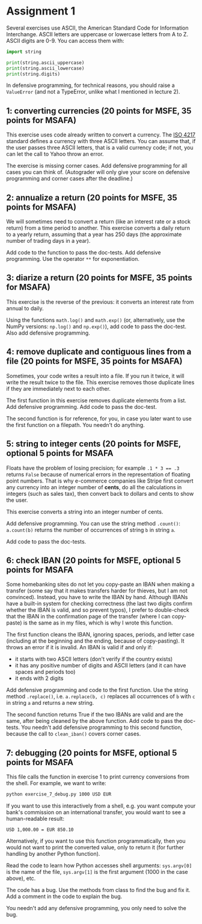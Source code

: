 # Assignment 1

Several exercises use ASCII, the American Standard Code for Information Interchange. ASCII letters are uppercase or lowercase letters from A to Z. ASCII digits are 0-9. You can access them with:

``` python
import string

print(string.ascii_uppercase)
print(string.ascii_lowercase)
print(string.digits)
```

In defensive programming, for technical reasons, you should raise a `ValueError` (and not a TypeError, unlike what I mentioned in lecture 2).

## 1: converting currencies (20 points for MSFE, 35 points for MSAFA)

This exercise uses code already written to convert a currency. The [ISO 4217](https://en.wikipedia.org/wiki/ISO_4217) standard defines a currency with three ASCII letters. You can assume that, if the user passes three ASCII letters, that is a valid currency code; if not, you can let the call to Yahoo throw an error.

The exercise is missing corner cases. Add defensive programming for
all cases you can think of. (Autograder will only give your score on
defensive programming and corner cases after the deadline.)

## 2: annualize a return (20 points for MSFE, 35 points for MSAFA)

We will sometimes need to convert a return (like an interest rate or a stock return) from a time period to another. This exercise converts a daily return to a yearly return, assuming that a year has 250 days (the approximate number of trading days in a year).

Add code to the function to pass the doc-tests. Add defensive programming. Use the operator `**` for exponentiation.

## 3: diarize a return (20 points for MSFE, 35 points for MSAFA)

This exercise is the reverse of the previous: it converts an interest rate from annual to daily.

Using the functions `math.log()` and `math.exp()` (or, alternatively, use the NumPy versions: `np.log()` and `np.exp()`), add code to pass the doc-test. Also add defensive programming.

## 4: remove duplicate and contiguous lines from a file (20 points for MSFE, 35 points for MSAFA)

Sometimes, your code writes a result into a file. If you run it twice, it will write the result twice to the file. This exercise removes those duplicate lines if they are immediately next to each other.

The first function in this exercise removes duplicate elements from a list. Add defensive programming. Add code to pass the doc-test.

The second function is for reference, for you, in case you later want to use the first function on a filepath. You needn't do anything.

## 5: string to integer cents (20 points for MSFE, optional 5 points for MSAFA

Floats have the problem of losing precision; for example `.1 * 3 == .3` returns `False` because of numerical errors in the representation of floating point numbers. That is why e-commerce companies like Stripe first convert any currency into an integer number of **cents**, do all the calculations in integers (such as sales tax), then convert back to dollars and cents to show the user.

This exercise converts a string into an integer number of cents.

Add defensive programming. You can use the string method `.count()`: `a.count(b)` returns the number of occurrences of string `b` in string `a`.

Add code to pass the doc-tests.

## 6: check IBAN (20 points for MSFE, optional 5 points for MSAFA

Some homebanking sites do not let you copy-paste an IBAN when making a transfer (some say that it makes transfers harder for thieves, but I am not convinced). Instead, you have to write the IBAN by hand. Although IBANs have a built-in system for checking correctness (the last two digits confirm whether the IBAN is valid, and so prevent typos), I prefer to double-check that the IBAN in the confirmation page of the transfer (where I can copy-paste) is the same as in my files, which is why I wrote this function.

The first function cleans the IBAN, ignoring spaces, periods, and letter case (including at the beginning and the ending, because of copy-pasting). It throws an error if it is invalid. An IBAN is valid if and only if:
- it starts with two ASCII letters (don't verify if the country exists)
- it has any positive number of digits and ASCII letters (and it can have spaces and periods too)
- it ends with 2 digits

Add defensive programming and code to the first function. Use the string method `.replace()`, i.e. `a.replace(b, c)` replaces all occurrences of `b` with `c` in string `a` and returns a new string.

The second function returns True if the two IBANs are valid and are the same, after being cleaned by the above function. Add code to pass the doc-tests. You needn't add defensive programming to this second function, because the call to `clean_iban()` covers corner cases.

## 7: debugging (20 points for MSFE, optional 5 points for MSAFA

This file calls the function in exercise 1 to print currency conversions from the shell. For example, we want to write:

``` bash
python exercise_7_debug.py 1000 USD EUR
```

If you want to use this interactively from a shell, e.g. you want compute your bank's commission on an international transfer, you would want to see a human-readable result:

```
USD 1,000.00 = EUR 850.10
```

Alternatively, if you want to use this function programmatically, then you would not want to print the converted value, only to return it (for further handling by another Python function).

Read the code to learn how Python accesses shell arguments: `sys.argv[0]` is the name of the file, `sys.argv[1]` is the first argument (1000 in the case above), etc.

The code has a bug. Use the methods from class to find the bug and fix it. Add a comment in the code to explain the bug.

You needn't add any defensive programming, you only need to solve the bug.
